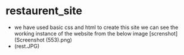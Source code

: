# restaurent_site
- we have used basic css and html to create this site 
we can see the working instance of the website from the below image [screnshot](Screenshot (553).png)
- (rest.JPG)
